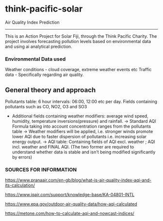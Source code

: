 # think-pacific-solar
Air Quality Index Prediction

---

This is an Action Project for Solar Fiji, through the Think Pacific Charity. The project involves forecasting pollution levels based on environmental data and using ai analytical prediction. 


### Environmental Data used ###

Weather conditions - cloud coverage, extreme weather events etc
Traffic data - Specifically regarding air quality.


## General theory and approach

Pollutants table: 6 hour intervals: 06:00, 12:00 etc per day. Fields containing pollutants such as CO, NO2, O3 and SO3 
- Additional fields containing weather modifiers: average wind speed, humidity, temperature inversions(pressure) and rainfall. 
->
Standard AQI Formula taking into account concentration ranges from the pollutants table
->
Weather modifiers will be applied, i.e. stronger winds promote lower AQI due to faster dispersion of pollutants i.e. increasing solar energy output.
->
AQI table: Containing fields of AQI excl. weather ; AQI incl. weather and FINAL AQI. (The two former are required to understand whether data is stable and isn't being modified significantly by errors)


### SOURCES FOR INFORMATION ###

https://www.pranaair.com/en-gb/blog/what-is-air-quality-index-aqi-and-its-calculation/

https://www.iqair.com/support/knowledge-base/KA-04801-INTL

https://www.epa.gov/outdoor-air-quality-data/how-aqi-calculated

https://metone.com/how-to-calculate-aqi-and-nowcast-indices/

